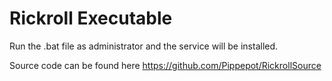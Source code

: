 # Rickroll Executable

Run the .bat file as administrator and the service will be installed.

Source code can be found here
https://github.com/Pippepot/RickrollSource
